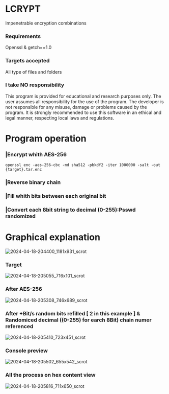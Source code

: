 # LCRYPT
Impenetrable encryption combinations

### Requirements
Openssl & getch==1.0

### Targets accepted
All type of files and folders

### I take NO responsibility
This program is provided for educational and research purposes only. The user assumes all responsibility for the use of the program. The developer is not responsible for any misuse, damage or problems caused by the program. It is strongly recommended to use this software in an ethical and legal manner, respecting local laws and regulations.

# Program operation

### |Encrypt whith AES-256
``` 
openssl enc -aes-256-cbc -md sha512 -pbkdf2 -iter 1000000 -salt -out {target}.tar.enc
```
### |Reverse binary chain

### |Fill whith bits between each original bit

### |Convert each 8bit string to decimal (0-255):Psswd randomized

# Graphical explanation

![2024-04-18-204400_1181x931_scrot](https://github.com/Locotir/LCRYPT/assets/71979632/5cafdac8-17a3-401b-ac9b-4586aca26bae)


### Target

![2024-04-18-205055_716x101_scrot](https://github.com/Locotir/LCRYPT/assets/71979632/cc5829c0-59aa-47c0-a001-bb407ce8ce55)


### After AES-256

![2024-04-18-205308_746x689_scrot](https://github.com/Locotir/LCRYPT/assets/71979632/85567a75-fec9-4005-b536-7ebd47831ac3)


### After +Bit/s random bits refilled [ 2 in this example ] & Randomiced decimal ((0-255) for earch 8Bit) chain numer referenced

![2024-04-18-205410_723x451_scrot](https://github.com/Locotir/LCRYPT/assets/71979632/8e6dd536-fe90-44ea-b4ef-7bf47e9d4faa)


### Console preview

![2024-04-18-205502_655x542_scrot](https://github.com/Locotir/LCRYPT/assets/71979632/c6c48f21-7ad6-4183-b8a6-2533f347d6bd)


### All the process on hex content view


![2024-04-18-205816_711x650_scrot](https://github.com/Locotir/LCRYPT/assets/71979632/2052e6e8-432a-44d3-a275-712a4b2b0d23)



